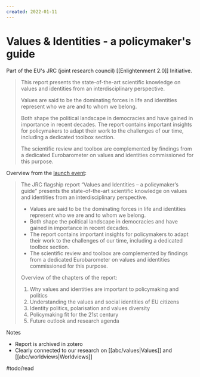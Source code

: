 ```yaml
---
created: 2022-01-11
---
```


# Values & Identities - a policymaker's guide

Part of the EU's JRC (joint research council) [[Enlightenment 2.0]] Initiative.

> This report presents the state-of-the-art scientific knowledge on values and identities from an interdisciplinary perspective.
>
> Values are said to be the dominating forces in life and identities represent who we are and to whom we belong.
> 
> Both shape the political landscape in democracies and have gained in importance in recent decades. The report contains important insights for policymakers to adapt their work to the challenges of our time, including a dedicated toolbox section.
> 
> The scientific review and toolbox are complemented by findings from a dedicated Eurobarometer on values and identities commissioned for this purpose.

Overview from the [launch event](https://ec.europa.eu/jrc/en/event/webinar/launch-values-and-identities):

> The JRC flagship report “Values and Identities – a policymaker’s guide” presents the state-of-the-art scientific knowledge on values and identities from an interdisciplinary perspective.
> 
> * Values are said to be the dominating forces in life and identities represent who we are and to whom we belong.
> * Both shape the political landscape in democracies and have gained in importance in recent decades.
> * The report contains important insights for policymakers to adapt their work to the challenges of our time, including a dedicated toolbox section.
> * The scientific review and toolbox are complemented by findings from a dedicated Eurobarometer on values and identities commissioned for this purpose.
> 
> Overview of the chapters of the report:
> 
> 1. Why values and identities are important to policymaking and politics
> 2. Understanding the values and social identities of EU citizens
> 3. Identity politics, polarisation and values diversity
> 4. Policymaking fit for the 21st century
> 5. Future outlook and research agenda

Notes

* Report is archived in zotero
* Clearly connected to our research on [[abc/values|Values]] and [[abc/worldviews|Worldviews]]

#todo/read